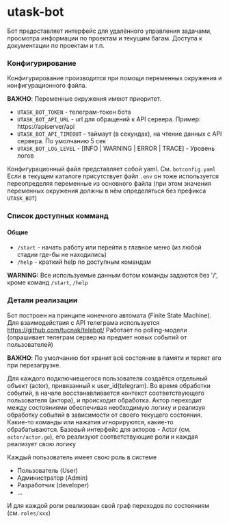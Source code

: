 # utask-bot

Бот предоставляет интерфейс для удалённого управления задачами, просмотра информации по проектам
и текущим багам.  Доступа к документации по проектам и т.п.


### Конфигурирование
Конфигурирование производится при помощи переменных окружения и конфигурационного файла.

**ВАЖНО**: Переменные окружения имеют приоритет.

* `UTASK_BOT_TOKEN` - телеграм-токен бота
* `UTASK_BOT_API_URL` - url для обращений к API сервера. Пример: https://apiserver/api
* `UTASK_BOT_API_TIMEOUT` - таймаут (в секундах), на чтение данных с API сервера. По умолчанию 5 сек
* `UTASK_BOT_LOG_LEVEL` - [INFO | WARNING | ERROR | TRACE] - Уровень логов

Конфигурационный файл представляет собой yaml. См. `botconfig.yaml`
Если в текущем каталоге присутствует файл `.env` он тоже используется
переопределяя переменные из основного файла (при этом значения переменных окружения
должны в нём определяться без префикса `UTASK_BOT`)

### Список доступных комманд
#### Общие
* `/start` - начать работу или перейти в главное меню (из любой стадии где-бы не находились)
* `/help` - краткий help по доступным командам

**WARNING:** Все используемые данным ботом команды задаются без '/', кроме команд `/start`, `/help`

### Детали реализации

Бот построен на принципе конечного автомата (Finite State Machine).
Для взаимодействия с API телеграма используется https://github.com/tucnak/telebot/
Работает по polling-модели (опрашивает телеграм сервер на предмет новых событий от пользователей)

**ВАЖНО**: По умолчанию бот хранит всё состояние в памяти и теряет его при перезагрузке.

Для каждого подключившегося пользователя создаётся отдельный объект (actor), привязанный к user_id(telegram).
Во время обработки событий, в начале восстанавливается контекст соответствующего пользователя (актора),
и происходит обработка. Актор переходит между состояниями обеспечивая необходимую логику
и реализуя обработку событий в зависимости от своего текущего состояния.
Какие-то команды или нажатия игнорируются, какие-то обрабатываются.
Базовый интерфейс для акторов - Actor (см. `actor/actor.go`), его реализуют соответствующие роли
и каждая реализует свою логику

Каждый пользователь имеет свою роль в системе
* Пользователь (User)
* Администратор (Admin)
* Разработчик (developer)
* ...

И для каждой роли реализован свой граф переходов по состояниям (см. `roles/xxx`)
